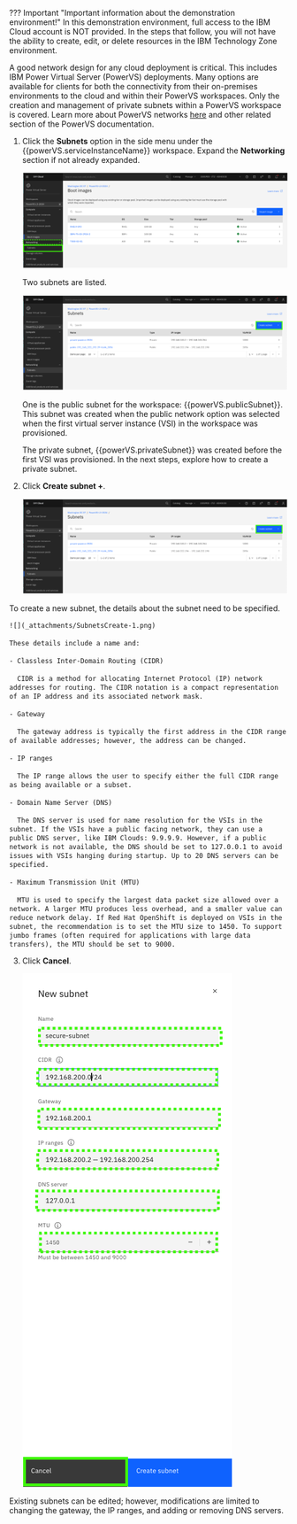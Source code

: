 ??? Important "Important information about the demonstration environment!"
    In this demonstration environment, full access to the IBM Cloud account is NOT provided. In the steps that follow, you will not have the ability to create, edit, or delete resources in the IBM Technology Zone environment.
    
A good network design for any cloud deployment is critical. This includes IBM Power Virtual Server (PowerVS) deployments. Many options are available for clients for both the connectivity from their on-premises environments to the cloud and within their PowerVS workspaces. Only the creation and management of private subnets within a PowerVS workspace is covered. Learn more about PowerVS networks <a href="https://cloud.ibm.com/docs/power-iaas?topic=power-iaas-network-architecture-diagrams" target="_blank">here</a> and other related section of the PowerVS documentation.

1. Click the **Subnets** option in the side menu under the {{powerVS.serviceInstanceName}} workspace. Expand the **Networking** section if not already expanded.

    ![](_attachments/NetworkingMenu.png)

    Two subnets are listed. 

    ![](_attachments/Subnets-1.png)

    One is the public subnet for the workspace: {{powerVS.publicSubnet}}. This subnet was created when the public network option was selected when the first virtual server instance (VSI) in the workspace was provisioned.  

    The private subnet, {{powerVS.privateSubnet}} was created before the first VSI was provisioned. In the next steps, explore how to create a private subnet.

2. Click **Create subnet +**.

    ![](_attachments/SubnetsCreate.png)

To create a new subnet, the details about the subnet need to be specified. 

    ![](_attachments/SubnetsCreate-1.png)

    These details include a name and:

    - Classless Inter-Domain Routing (CIDR)

      CIDR is a method for allocating Internet Protocol (IP) network addresses for routing. The CIDR notation is a compact representation of an IP address and its associated network mask.

    - Gateway

      The gateway address is typically the first address in the CIDR range of available addresses; however, the address can be changed.

    - IP ranges
    
      The IP range allows the user to specify either the full CIDR range as being available or a subset.

    - Domain Name Server (DNS)

      The DNS server is used for name resolution for the VSIs in the subnet. If the VSIs have a public facing network, they can use a public DNS server, like IBM Clouds: 9.9.9.9. However, if a public network is not available, the DNS should be set to 127.0.0.1 to avoid issues with VSIs hanging during startup. Up to 20 DNS servers can be specified.

    - Maximum Transmission Unit (MTU)

      MTU is used to specify the largest data packet size allowed over a network. A larger MTU produces less overhead, and a smaller value can reduce network delay. If Red Hat OpenShift is deployed on VSIs in the subnet, the recommendation is to set the MTU size to 1450. To support jumbo frames (often required for applications with large data transfers), the MTU should be set to 9000.

3. Click **Cancel**.
   
    ![](_attachments/SubnetsCreate-1.png)

Existing subnets can be edited; however, modifications are limited to changing the gateway, the IP ranges, and adding or removing DNS servers.